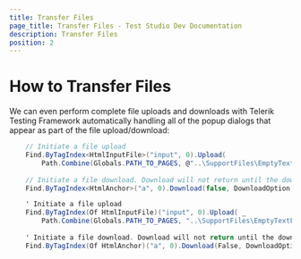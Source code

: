 ```yaml
---
title: Transfer Files
page_title: Transfer Files - Test Studio Dev Documentation
description: Transfer Files
position: 2
---
```

# How to Transfer Files

We can even perform complete file uploads and downloads with Telerik Testing Framework automatically handling all of the popup dialogs that appear as part of the file upload/download:

````C#        
    // Initiate a file upload
    Find.ByTagIndex<HtmlInputFile>("input", 0).Upload(
        Path.Combine(Globals.PATH_TO_PAGES, @"..\SupportFiles\EmptyTextFile.txt"), 5000);
    
    // Initiate a file download. Download will not return until the download is complete.
    Find.ByTagIndex<HtmlAnchor>("a", 0).Download(false, DownloadOption.Save, saveLocation, 20000);
````
 

````C#        
    ' Initiate a file upload
    Find.ByTagIndex(Of HtmlInputFile)("input", 0).Upload( _
        Path.Combine(Globals.PATH_TO_PAGES, "..\SupportFiles\EmptyTextFile.txt"), 5000)
    
    ' Initiate a file download. Download will not return until the download is complete.
    Find.ByTagIndex(Of HtmlAnchor)("a", 0).Download(False, DownloadOption.Save, saveLocation, 20000)
````


